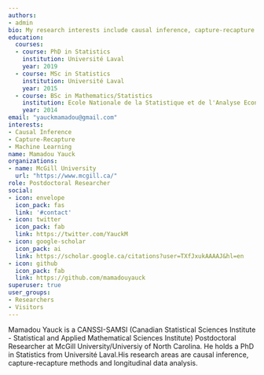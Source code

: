 ```yaml
---
authors:
- admin
bio: My research interests include causal inference, capture-recapture methods and machine learning.
education:
  courses:
  - course: PhD in Statistics
    institution: Université Laval
    year: 2019
  - course: MSc in Statistics
    institution: Université Laval
    year: 2015
  - course: BSc in Mathematics/Statistics
    institution: Ecole Nationale de la Statistique et de l'Analyse Economique
    year: 2014
email: "yauckmamadou@gmail.com"
interests:
- Causal Inference
- Capture-Recapture
- Machine Learning
name: Mamadou Yauck
organizations:
- name: McGill University
  url: "https://www.mcgill.ca/"
role: Postdoctoral Researcher
social:
- icon: envelope
  icon_pack: fas
  link: '#contact'
- icon: twitter
  icon_pack: fab
  link: https://twitter.com/YauckM
- icon: google-scholar
  icon_pack: ai
  link: https://scholar.google.ca/citations?user=TXfJxukAAAAJ&hl=en
- icon: github
  icon_pack: fab
  link: https://github.com/mamadouyauck
superuser: true
user_groups:
- Researchers
- Visitors
---
```


Mamadou Yauck is a CANSSI-SAMSI (Canadian Statistical Sciences Institute - Statistical and Applied Mathematical Sciences Institute) Postdoctoral Researcher at McGill University/Universiy of North Carolina. He holds a PhD in Statistics from Université Laval.His research areas are causal inference, capture-recapture methods and longitudinal data analysis.
